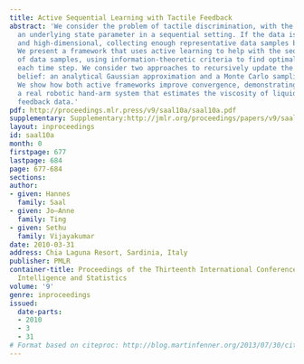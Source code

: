 ```yaml
---
title: Active Sequential Learning with Tactile Feedback
abstract: 'We consider the problem of tactile discrimination, with the goal of estimating
  an underlying state parameter in a sequential setting. If the data is continuous
  and high-dimensional, collecting enough representative data samples becomes difficult.
  We present a framework that uses active learning to help with the sequential gathering
  of data samples, using information-theoretic criteria to find optimal actions at
  each time step. We consider two approaches to recursively update the state parameter
  belief: an analytical Gaussian approximation and a Monte Carlo sampling method.
  We show how both active frameworks improve convergence, demonstrating results on
  a real robotic hand-arm system that estimates the viscosity of liquids from tactile
  feedback data.'
pdf: http://proceedings.mlr.press/v9/saal10a/saal10a.pdf
supplementary: Supplementary:http://jmlr.org/proceedings/papers/v9/saal10a/saal10aSupple.pdf
layout: inproceedings
id: saal10a
month: 0
firstpage: 677
lastpage: 684
page: 677-684
sections: 
author:
- given: Hannes
  family: Saal
- given: Jo–Anne
  family: Ting
- given: Sethu
  family: Vijayakumar
date: 2010-03-31
address: Chia Laguna Resort, Sardinia, Italy
publisher: PMLR
container-title: Proceedings of the Thirteenth International Conference on Artificial
  Intelligence and Statistics
volume: '9'
genre: inproceedings
issued:
  date-parts:
  - 2010
  - 3
  - 31
# Format based on citeproc: http://blog.martinfenner.org/2013/07/30/citeproc-yaml-for-bibliographies/
---
```


